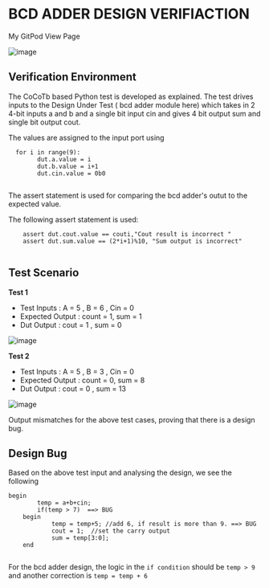 # BCD ADDER DESIGN VERIFIACTION

My GitPod View Page

![image](https://user-images.githubusercontent.com/90963965/182028335-d573b3a8-6484-421c-8c0a-38affacdf35e.png)

## Verification Environment

The CoCoTb based Python test is developed as explained. The test drives inputs to the Design Under Test ( bcd adder module here) which takes in 2 4-bit inputs a and b and a single bit input cin and gives 4 bit output sum and single bit output cout.

The values are assigned to the input port using 

```
  for i in range(9):
        dut.a.value = i
        dut.b.value = i+1
        dut.cin.value = 0b0
        
```
The assert statement is used for comparing the bcd adder's outut to the expected value.

The following assert statement is used:

```
    assert dut.cout.value == couti,"Cout result is incorrect "
    assert dut.sum.value == (2*i+1)%10, "Sum output is incorrect"
        
```
## Test Scenario
   **Test 1**
- Test Inputs : A = 5 , B = 6 , Cin = 0
- Expected Output : count = 1, sum = 1
- Dut Output : cout = 1 , sum = 0

![image](https://user-images.githubusercontent.com/90963965/182121634-1b2a8293-1c17-4e9f-9685-4ac7cd2b9262.png)

   **Test 2**
 - Test Inputs : A = 5 , B = 3 , Cin = 0
- Expected Output : count = 0, sum = 8
- Dut Output : cout = 0 , sum = 13  
   
![image](https://user-images.githubusercontent.com/90963965/182122025-44ba3b2c-5492-4d8b-af90-fbb5b601ab6e.png)

Output mismatches for the above test cases, proving that there is a design bug.

## Design Bug

Based on the above test input and analysing the design, we see the following

```
begin
        temp = a+b+cin; 
        if(temp > 7)  ==> BUG    
	begin
            temp = temp+5; //add 6, if result is more than 9. ==> BUG
            cout = 1;  //set the carry output
            sum = temp[3:0];   
   	end
    
 ```
For the bcd adder design, the logic in the `if condition` should be `temp > 9` and another correction is `temp = temp + 6` 

